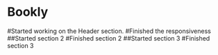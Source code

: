 # Bookly
#Started working on the Header section.
#Finished the responsiveness
##Started section 2
#Finished section 2
##Started section 3
#Finished section 3
